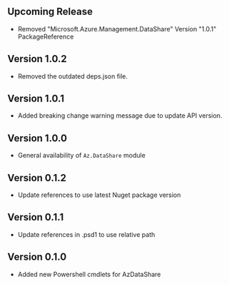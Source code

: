 <!--
    Please leave this section at the top of the change log.

    Changes for the upcoming release should go under the section titled "Upcoming Release", and should adhere to the following format:

    ## Upcoming Release
    * Overview of change #1
        - Additional information about change #1
    * Overview of change #2
        - Additional information about change #2
        - Additional information about change #2
    * Overview of change #3
    * Overview of change #4
        - Additional information about change #4

    ## YYYY.MM.DD - Version X.Y.Z (Previous Release)
    * Overview of change #1
        - Additional information about change #1
-->

## Upcoming Release
* Removed "Microsoft.Azure.Management.DataShare" Version "1.0.1" PackageReference

## Version 1.0.2
* Removed the outdated deps.json file.

## Version 1.0.1
* Added breaking change warning message due to update API version.

## Version 1.0.0
* General availability of `Az.DataShare` module

## Version 0.1.2
* Update references to use latest Nuget package version

## Version 0.1.1
* Update references in .psd1 to use relative path

## Version 0.1.0
* Added new Powershell cmdlets for AzDataShare
